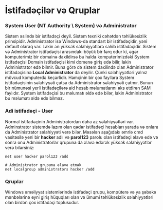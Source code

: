 # İstifadəçilər və Qruplar

### System User  (NT Authority \ System) və Administrator

Sistem əslində bir istifadəçi deyil. Sistem texniki cəhətdən təhlükəsizlik prinsipidir. Administrator isə Windows-da standart bir istifadəçidir, yəni default olaraq var. Lakin ən yüksək səlahiyyətlərə sahib istifadəçidir. Sistem və Administrator istifadəçisi arasındakı böyük bir fərq odur ki, əgər komputerimiz bir domainə daxildirsə bu halda komputerimizdəki System istifadəçisi Domain istifadəçisi kimi domenə giriş edə bilir, lakin Administrator edə bilmir. Buna görə də sistem daxilində olan Administrator istifadəçisinə **Local Administrator** da deyilir. Çünki səlahiyyətləri yalnız mövcud komputerdə keçərlidir. Həmçinin bir çox fayllara System istifadəçisinin səlahiyyəti çatsa da Administrator səlahiyyəti çatmır. Bunun bir nümunəsi yerli istifadəçilərə aid hesab məlumatlarını əks etdirən SAM faylıdır. System istifadəçisi bu məlumatı əldə edə bilər, lakin Administrator bu məlumatı əldə edə bilməz.&#x20;

### Adi istifadəçi - User

Normal istifadəçinin Administratordan daha az səlahiyyətləri var. Adminstrator sistemdə lazım olan qədər istifadəçi hesabları yarada və onlara da Administrator səlahiyyəti verə bilər. Məsələn  aşağıdakı əmrlə cmd vasitəsilə yeni bir **hacker** adlı və **parol123** parolu olan istifadəçi əlavə edə və sonra onu Administratorlar qrupuna da əlavə edərək yüksək səlahiyyətlər verə bilərsiniz:

```
net user hacker parol123 /add

# Administrator grupuna əlavə etmək
net localgroup administrators hacker /add
```

### Qruplar

Windows əməliyyat sistemlərində istifadəçi qrupu, kompüterə və ya şəbəkə mənbələrinə eyni giriş hüquqları olan və ümumi təhlükəsizlik səlahiyyətləri olan birdən çox istifadəçi toplusudur.&#x20;
